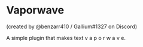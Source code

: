 # Vaporwave

(created by @benzarr410 / Gallium#1327 on Discord)

A simple plugin that makes text v a p o r w a v e.

